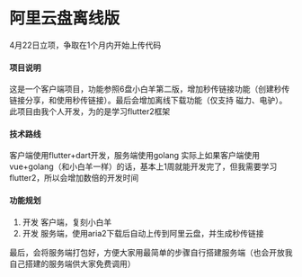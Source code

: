 # 阿里云盘离线版

4月22日立项，争取在1个月内开始上传代码

#### 项目说明

这是一个客户端项目，功能参照6盘小白羊第二版，增加秒传链接功能（创建秒传链接分享，和使用秒传链接）。最后会增加离线下载功能（仅支持 磁力、电驴）。此项目由我个人开发，为的是学习flutter2框架

#### 技术路线

客户端使用flutter+dart开发，服务端使用golang
实际上如果客户端使用vue+golang（和小白羊一样）的话，基本上1周就能开发完了，但我需要学习flutter2，所以会增加数倍的开发时间

#### 功能规划

1. 开发 客户端，复刻小白羊
2. 开发 服务端，使用aria2下载后自动上传到阿里云盘，并生成秒传链接

最后，会将服务端打包好，方便大家用最简单的步骤自行搭建服务端（也会开放我自己搭建的服务端供大家免费调用）
